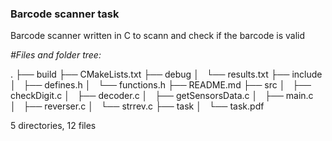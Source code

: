 ### Barcode scanner task 

Barcode scanner written in C to scann and check if the barcode is valid

_#Files and folder tree:_

.
├── build
├── CMakeLists.txt
├── debug
│   └── results.txt
├── include
│   ├── defines.h
│   └── functions.h
├── README.md
├── src
│   ├── checkDigit.c
│   ├── decoder.c
│   ├── getSensorsData.c
│   ├── main.c
│   ├── reverser.c
│   └── strrev.c
├── task
│   └── task.pdf

5 directories, 12 files

